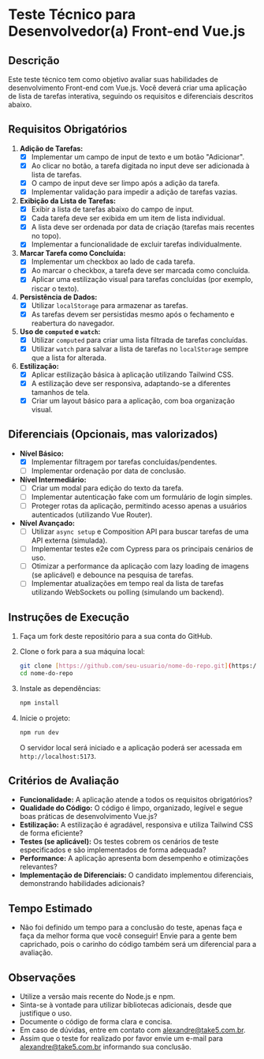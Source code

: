 # Teste Técnico para Desenvolvedor(a) Front-end Vue.js

## Descrição

Este teste técnico tem como objetivo avaliar suas habilidades de desenvolvimento Front-end com Vue.js. Você deverá criar uma aplicação de lista de tarefas interativa, seguindo os requisitos e diferenciais descritos abaixo.

## Requisitos Obrigatórios

1.  **Adição de Tarefas:**
    - [x] Implementar um campo de input de texto e um botão "Adicionar".
    - [x] Ao clicar no botão, a tarefa digitada no input deve ser adicionada à lista de tarefas.
    - [x] O campo de input deve ser limpo após a adição da tarefa.
    - [x] Implementar validação para impedir a adição de tarefas vazias.
2.  **Exibição da Lista de Tarefas:**
    - [x] Exibir a lista de tarefas abaixo do campo de input.
    - [x] Cada tarefa deve ser exibida em um item de lista individual.
    - [x] A lista deve ser ordenada por data de criação (tarefas mais recentes no topo).
    - [x] Implementar a funcionalidade de excluir tarefas individualmente.
3.  **Marcar Tarefa como Concluída:**
    - [x] Implementar um checkbox ao lado de cada tarefa.
    - [x] Ao marcar o checkbox, a tarefa deve ser marcada como concluída.
    - [x] Aplicar uma estilização visual para tarefas concluídas (por exemplo, riscar o texto).
4.  **Persistência de Dados:**
    - [x] Utilizar `localStorage` para armazenar as tarefas.
    - [x] As tarefas devem ser persistidas mesmo após o fechamento e reabertura do navegador.
5.  **Uso de `computed` e `watch`:**
    - [x] Utilizar `computed` para criar uma lista filtrada de tarefas concluídas.
    - [x] Utilizar `watch` para salvar a lista de tarefas no `localStorage` sempre que a lista for alterada.
6.  **Estilização:**
    - [x] Aplicar estilização básica à aplicação utilizando Tailwind CSS.
    - [x] A estilização deve ser responsiva, adaptando-se a diferentes tamanhos de tela.
    - [x] Criar um layout básico para a aplicação, com boa organização visual.

## Diferenciais (Opcionais, mas valorizados)

* **Nível Básico:**
    - [x] Implementar filtragem por tarefas concluídas/pendentes.
    - [ ] Implementar ordenação por data de conclusão.
* **Nível Intermediário:**
    - [ ] Criar um modal para edição do texto da tarefa.
    - [ ] Implementar autenticação fake com um formulário de login simples.
    - [ ] Proteger rotas da aplicação, permitindo acesso apenas a usuários autenticados (utilizando Vue Router).
* **Nível Avançado:**
    - [ ] Utilizar `async setup` e Composition API para buscar tarefas de uma API externa (simulada).
    - [ ] Implementar testes e2e com Cypress para os principais cenários de uso.
    - [ ] Otimizar a performance da aplicação com lazy loading de imagens (se aplicável) e debounce na pesquisa de tarefas.
    - [ ] Implementar atualizações em tempo real da lista de tarefas utilizando WebSockets ou polling (simulando um backend).

## Instruções de Execução

1.  Faça um fork deste repositório para a sua conta do GitHub.
2.  Clone o fork para a sua máquina local:

    ```bash
    git clone [https://github.com/seu-usuario/nome-do-repo.git](https://github.com/seu-usuario/nome-do-repo.git)
    cd nome-do-repo
    ```

3.  Instale as dependências:

    ```bash
    npm install
    ```

4.  Inicie o projeto:

    ```bash
    npm run dev
    ```

    O servidor local será iniciado e a aplicação poderá ser acessada em `http://localhost:5173`.

## Critérios de Avaliação

* **Funcionalidade:** A aplicação atende a todos os requisitos obrigatórios?
* **Qualidade do Código:** O código é limpo, organizado, legível e segue boas práticas de desenvolvimento Vue.js?
* **Estilização:** A estilização é agradável, responsiva e utiliza Tailwind CSS de forma eficiente?
* **Testes (se aplicável):** Os testes cobrem os cenários de teste especificados e são implementados de forma adequada?
* **Performance:** A aplicação apresenta bom desempenho e otimizações relevantes?
* **Implementação de Diferenciais:** O candidato implementou diferenciais, demonstrando habilidades adicionais?

## Tempo Estimado

* Não foi definido um tempo para a conclusão do teste, apenas faça e faça da melhor forma que você conseguir! Envie para a gente bem caprichado, pois o carinho do código também será um diferencial para a avaliação.

## Observações

* Utilize a versão mais recente do Node.js e npm.
* Sinta-se à vontade para utilizar bibliotecas adicionais, desde que justifique o uso.
* Documente o código de forma clara e concisa.
* Em caso de dúvidas, entre em contato com alexandre@take5.com.br.
* Assim que o teste for realizado por favor envie um e-mail para alexandre@take5.com.br informando sua conclusão.
